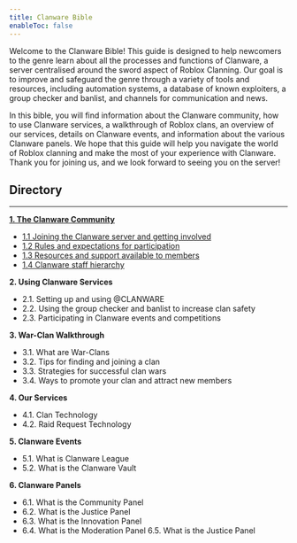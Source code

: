 ```yaml
---
title: Clanware Bible
enableToc: false
---
```


Welcome to the Clanware Bible! This guide is designed to help newcomers to the genre learn about all the processes and functions of Clanware, a server centralised around the sword aspect of Roblox Clanning. Our goal is to improve and safeguard the genre through a variety of tools and resources, including automation systems, a database of known exploiters, a group checker and banlist, and channels for communication and news.

In this bible, you will find information about the Clanware community, how to use Clanware services, a walkthrough of Roblox clans, an overview of our services, details on Clanware events, and information about the various Clanware panels. We hope that this guide will help you navigate the world of Roblox clanning and make the most of your experience with Clanware. Thank you for joining us, and we look forward to seeing you on the server!

## Directory
---

**[1. The Clanware Community](notes/clanware-community.md)**
- [1.1 Joining the Clanware server and getting involved](notes/clanware-community.md#1.1.%20Joining%20the%20Clanware%20server%20and%20getting%20involved)
- [1.2 Rules and expectations for participation](notes/clanware-community.md#1.2.%20Rules%20and%20expectations%20for%20participation)
- [1.3 Resources and support available to members](notes/clanware-community.md#1.3%20Resources%20and%20support%20available%20to%20members)
- [1.4 Clanware staff hierarchy](notes/clanware-community.md#1.4%20The%20Clanware%20staff%20hierarchy)

**2. Using Clanware Services**
- 2.1. Setting up and using @CLANWARE
- 2.2. Using the group checker and banlist to increase clan safety
- 2.3. Participating in Clanware events and competitions

**3. War-Clan Walkthrough**
- 3.1. What are War-Clans
- 3.2. Tips for finding and joining a clan
- 3.3. Strategies for successful clan wars
- 3.4. Ways to promote your clan and attract new members

**4. Our Services**
- 4.1. Clan Technology
- 4.2. Raid Request Technology

**5. Clanware Events**
- 5.1. What is Clanware League
- 5.2. What is the Clanware Vault

**6. Clanware Panels**
- 6.1. What is the Community Panel 
- 6.2. What is the Justice Panel
- 6.3. What is the Innovation Panel
- 6.4. What is the Moderation Panel
	6.5. What is the Justice Panel